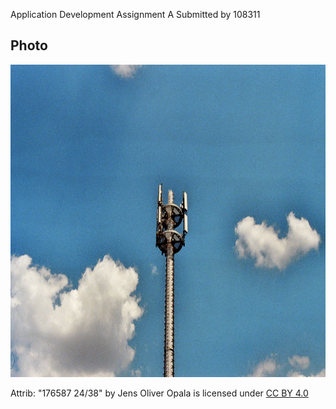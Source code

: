 Application Development Assignment A
Submitted by 108311

## Photo

<img src="024_24.jpg" width="750" height="500">

Attrib: "176587 24/38" by Jens Oliver Opala is licensed under [CC BY 4.0]



[//]: # (Reference links)
[CC BY 4.0]: <https://creativecommons.org/licenses/by/4.0/>
